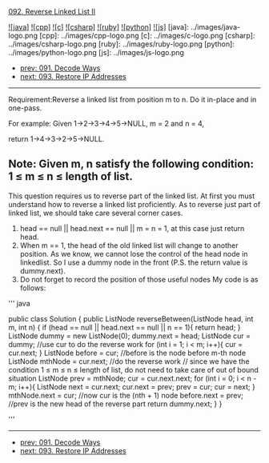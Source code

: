 [092. Reverse Linked List II](https://leetcode.com/problems/reverse-linked-list-ii/)

[![java]](../java/092-reverse-linked-list-ii.md)
[![cpp]](../cpp/092-reverse-linked-list-ii.md)
[![c]](../c/092-reverse-linked-list-ii.md)
[![csharp]](../csharp/092-reverse-linked-list-ii.md)
[![ruby]](../ruby/092-reverse-linked-list-ii.md)
[![python]](../python/092-reverse-linked-list-ii.md)
[![js]](../js/092-reverse-linked-list-ii.md)
[java]: ../images/java-logo.png
[cpp]: ../images/cpp-logo.png
[c]: ../images/c-logo.png
[csharp]: ../images/csharp-logo.png
[ruby]: ../images/ruby-logo.png
[python]: ../images/python-logo.png
[js]: ../images/js-logo.png

- [prev: 091. Decode Ways](091-decode-ways.md)
- [next: 093. Restore IP Addresses](093-restore-ip-addresses.md)

---
Requirement:Reverse a linked list from position m to n. Do it in-place and in one-pass.

For example:
Given 1->2->3->4->5->NULL, m = 2 and n = 4,

return 1->4->3->2->5->NULL.

Note:
Given m, n satisfy the following condition:
1 ≤ m ≤ n ≤ length of list.
------------------------------------------------------
This question requires us to reverse part of the linked list.
At first you must understand how to reverse a linked list proficiently.
As to reverse just part of linked list, we should take care several corner cases.
1. head == null || head.next == null || m = n = 1, at this case just return head.
2. When m == 1, the head of the old linked list will change to another position. As we know, we cannot lose the control of the head node in linkedlist. So I use a dummy node in the front    (P.S. the return value is dummy.next).
3. Do not forget to record the position of those useful nodes
My code is as follows:



''' java

public class Solution {
    public ListNode reverseBetween(ListNode head, int m, int n) {
    if (head == null || head.next == null || n == 1){
    			return head;
    	}
    	ListNode dummy = new ListNode(0);
    	dummy.next = head;
    	ListNode cur = dummy; //use cur to do the reverse work
    	for (int i = 1; i < m; i++){
    		cur = cur.next;
    	}
    	ListNode before = cur; //before is the node before m-th node
    	ListNode mthNode = cur.next;
    	//do the reverse work
    	// since we have the condition 1 ≤ m ≤ n ≤ length of list, do not need to take care of out of bound situation
    	ListNode prev = mthNode;
    	cur = cur.next.next;
    	for (int i = 0; i < n - m; i++){ 
    		ListNode next = cur.next;
    		cur.next = prev;
    		prev = cur;
    		cur = next;
    	}
    	mthNode.next = cur; //now cur is the (nth + 1) node
    	before.next = prev; //prev is the new head of the reverse part
    	return dummy.next;
    }
}

'''


---

- [prev: 091. Decode Ways](091-decode-ways.md)
- [next: 093. Restore IP Addresses](093-restore-ip-addresses.md)
